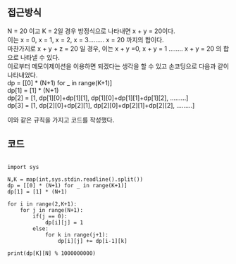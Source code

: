 ## 접근방식
N = 20 이고 K = 2일 경우 방정식으로 나타내면 x + y = 20이다.<br>
이는 x = 0, x = 1, x = 2, x = 3......... x = 20 까지의 합이다.<br>
마찬가지로 x + y + z = 20 일 경우, 이는 x + y =0, x + y = 1 ........ x + y = 20 의 합으로 나타낼 수 있다.<br>
이로부터 메모이제이션을 이용하면 되겠다는 생각을 할 수 있고 손코딩으로 다음과 같이 나타내었다.<br>
dp = [[0] * (N+1) for _ in range(K+1)]<br>
dp[1] = [1] * (N+1)<br>
dp[2] = [1, dp[1][0]+dp[1][1], dp[1][0]+dp[1][1]+dp[1][2], .........]<br>
dp[3] = [1, dp[2][0]+dp[2][1], dp[2][0]+dp[2][1]+dp[2][2], .........]<br>

이와 같은 규칙을 가지고 코드를 작성했다.

## 코드
<pre><code>
import sys

N,K = map(int,sys.stdin.readline().split())
dp = [[0] * (N+1) for _ in range(K+1)]
dp[1] = [1] * (N+1)

for i in range(2,K+1):
    for j in range(N+1):
        if(j == 0):
            dp[i][j] = 1
        else:
            for k in range(j+1):
                dp[i][j] += dp[i-1][k]

print(dp[K][N] % 1000000000)
</code></pre>
